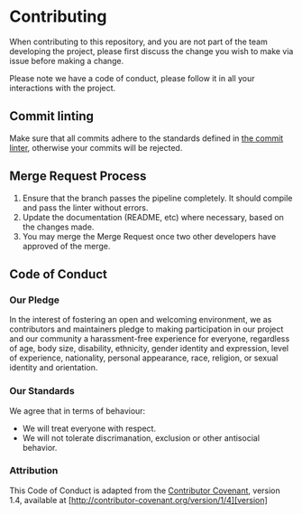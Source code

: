 # Contributing

When contributing to this repository, and you are not part of the team developing the project, please first discuss the change you wish to make via issue before making a change.

Please note we have a code of conduct, please follow it in all your interactions with the project.

## Commit linting

Make sure that all commits adhere to the standards defined in [the commit linter](https://github.com/conventional-changelog/commitlint/#what-is-commitlint), otherwise your commits will be rejected.

## Merge Request Process

1. Ensure that the branch passes the pipeline completely. It should compile and pass the linter without errors.
2. Update the documentation (README, etc) where necessary, based on the changes made.
4. You may merge the Merge Request once two other developers have approved of the merge.

## Code of Conduct

### Our Pledge

In the interest of fostering an open and welcoming environment, we as
contributors and maintainers pledge to making participation in our project and
our community a harassment-free experience for everyone, regardless of age, body
size, disability, ethnicity, gender identity and expression, level of experience,
nationality, personal appearance, race, religion, or sexual identity and
orientation.

### Our Standards

We agree that in terms of behaviour:

* We will treat everyone with respect. 
* We will not tolerate discrimanation, exclusion or other antisocial behavior.


### Attribution

This Code of Conduct is adapted from the [Contributor Covenant][homepage], version 1.4,
available at [http://contributor-covenant.org/version/1/4][version]

[homepage]: http://contributor-covenant.org
[version]: http://contributor-covenant.org/version/1/4/